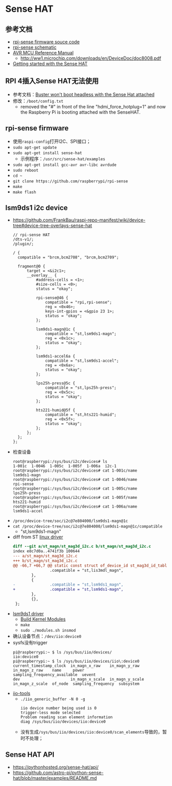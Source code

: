 # Sense HAT

## 参考文档

* [rpi-sense firmware souce code](https://github.com/raspberrypi/rpi-sense)
* [rpi-sense schematic](https://www.raspberrypi.org/documentation/hardware/sense-hat/images/Sense-HAT-V1_0.pdf)
* [AVR MCU Reference Manual](https://www.microchip.com/wwwproducts/en/ATTINY88)
  * http://ww1.microchip.com/downloads/en/DeviceDoc/doc8008.pdf
* [Getting started with the Sense HAT](https://projects.raspberrypi.org/en/projects/getting-started-with-the-sense-hat)

## RPI 4插入Sense HAT无法使用

* 参考文档：[Buster won't boot headless with the Sense Hat attached](https://www.raspberrypi.org/forums/viewtopic.php?t=243949)
* 修改：`/boot/config.txt`
  * removed the "#" in front of the line "hdmi_force_hotplug=1" and now the Raspberry Pi is booting attached with the SenseHAT.

## rpi-sense firmware 

* 使用`raspi-config`打开I2C、SPI接口；
* `sudo apt-get update`
* `sudo apt-get install sense-hat`
  * 示例程序：`/usr/src/sense-hat/examples`
* `sudo apt-get install gcc-avr avr-libc avrdude`
* `sudo reboot`
* `cd ~`
* `git clone https://github.com/raspberrypi/rpi-sense`
* `make`
* `make flash`

## lsm9ds1 i2c device

* https://github.com/FrankBau/raspi-repo-manifest/wiki/device-tree#device-tree-overlays-sense-hat
  ```
  // rpi-sense HAT
  /dts-v1/;
  /plugin/;
  
  / {
  	compatible = "brcm,bcm2708", "brcm,bcm2709";
  
  	fragment@0 {
  		target = <&i2c1>;
  		__overlay__ {
  			#address-cells = <1>;
  			#size-cells = <0>;
  			status = "okay";
  
  			rpi-sense@46 {
  				compatible = "rpi,rpi-sense";
  				reg = <0x46>;
  				keys-int-gpios = <&gpio 23 1>;
  				status = "okay";
  			};
  
  			lsm9ds1-magn@1c {
  				compatible = "st,lsm9ds1-magn";
  				reg = <0x1c>;
  				status = "okay";
  			};
  
  			lsm9ds1-accel6a {
  				compatible = "st,lsm9ds1-accel";
  				reg = <0x6a>;
  				status = "okay";
  			};
  
  			lps25h-press@5c {
  				compatible = "st,lps25h-press";
  				reg = <0x5c>;
  				status = "okay";
  			};
  
  			hts221-humid@5f {
  				compatible = "st,hts221-humid";
  				reg = <0x5f>;
  				status = "okay";
  			};
  		};
  	};
  };
  ```
* 检查设备
  ```
  root@raspberrypi:/sys/bus/i2c/devices# ls
  1-001c  1-0046  1-005c  1-005f  1-006a  i2c-1
  root@raspberrypi:/sys/bus/i2c/devices# cat 1-001c/name
  lsm9ds1-magn
  root@raspberrypi:/sys/bus/i2c/devices# cat 1-0046/name
  rpi-sense
  root@raspberrypi:/sys/bus/i2c/devices# cat 1-005c/name
  lps25h-press
  root@raspberrypi:/sys/bus/i2c/devices# cat 1-005f/name
  hts221-humid
  root@raspberrypi:/sys/bus/i2c/devices# cat 1-006a/name
  lsm9ds1-accel
  ```
* `/proc/device-tree/soc/i2c@7e804000/lsm9ds1-magn@1c`
* `cat /proc/device-tree/soc/i2c@7e804000/lsm9ds1-magn@1c/compatible`
  * "st,lsm9ds1-magn"
* diff from ST [linux driver](https://www.st.com/en/mems-and-sensors/lsm9ds1.html#)
  ```diff
  diff --git a/st_magn/st_mag3d_i2c.c b/st_magn/st_mag3d_i2c.c
  index e8c7d0a..4741f3b 100644
  --- a/st_magn/st_mag3d_i2c.c
  +++ b/st_magn/st_mag3d_i2c.c
  @@ -66,7 +66,7 @@ static const struct of_device_id st_mag3d_id_table[] = {
                  .compatible = "st,lis3mdl_magn",
          },
          {
  -               .compatible = "st,lsm9ds1_magn",
  +               .compatible = "st,lsm9ds1-magn",
          },
          {},
   };
  ```
* [lsm9ds1 driver](https://github.com/ZengjfOS/RaspberryPi/tree/lsm9ds1_driver)
  * [Build Kernel Modules](0024_Kernel_Modules.md)
  * `make`
  * `sudo ./modules.sh insmod`
* 确认设备节点：`/dev/iio:device0`
* sysfs没有trigger
  ```
  pi@raspberrypi:~ $ ls /sys/bus/iio/devices/
  iio:device0
  pi@raspberrypi:~ $ ls /sys/bus/iio/devices/iio\:device0
  current_timestamp_clock  in_magn_x_raw    in_magn_y_raw    in_magn_z_raw    name     power               sampling_frequency_available  uevent
  dev                      in_magn_x_scale  in_magn_y_scale  in_magn_z_scale  of_node  sampling_frequency  subsystem
  ```
* [iio-tools](https://github.com/ZengjfOS/iio-tools)
  * `./iio_generic_buffer -N 0 -g`
    ```
    iio device number being used is 0
    trigger-less mode selected
    Problem reading scan element information
    diag /sys/bus/iio/devices/iio:device0
    ```
  * 没有生成`/sys/bus/iio/devices/iio:device0/scan_elements`导致的，暂时不处理；

## Sense HAT API

* https://pythonhosted.org/sense-hat/api/
* https://github.com/astro-pi/python-sense-hat/blob/master/examples/README.md


